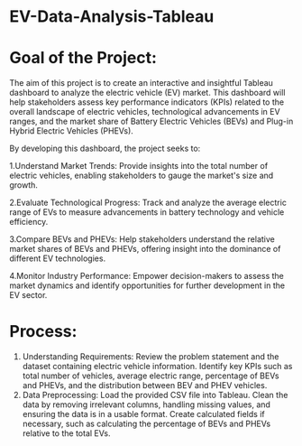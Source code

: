 # EV-Data-Analysis-Tableau




# Goal of the Project:
The aim of this project is to create an interactive and insightful Tableau dashboard to analyze the electric vehicle (EV) market. This dashboard will help stakeholders assess key performance indicators (KPIs) related to the overall landscape of electric vehicles, technological advancements in EV ranges, and the market share of Battery Electric Vehicles (BEVs) and Plug-in Hybrid Electric Vehicles (PHEVs).

By developing this dashboard, the project seeks to:

1.Understand Market Trends: Provide insights into the total number of electric vehicles, enabling stakeholders to gauge the market's size and growth.

2.Evaluate Technological Progress: Track and analyze the average electric range of EVs to measure advancements in battery technology and vehicle efficiency.

3.Compare BEVs and PHEVs: Help stakeholders understand the relative market shares of BEVs and PHEVs, offering insight into the dominance of different EV technologies.

4.Monitor Industry Performance: Empower decision-makers to assess the market dynamics and identify opportunities for further development in the EV sector.


# Process:
1. Understanding Requirements:
Review the problem statement and the dataset containing electric vehicle information.
Identify key KPIs such as total number of vehicles, average electric range, percentage of BEVs and PHEVs, and the distribution between BEV and PHEV vehicles.
2. Data Preprocessing:
Load the provided CSV file into Tableau.
Clean the data by removing irrelevant columns, handling missing values, and ensuring the data is in a usable format.
Create calculated fields if necessary, such as calculating the percentage of BEVs and PHEVs relative to the total EVs.
